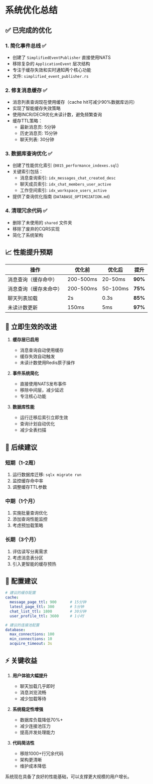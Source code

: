 # 系统优化总结

## ✅ 已完成的优化

### 1. **简化事件总线** ✅
- 创建了 `SimplifiedEventPublisher` 直接使用NATS
- 移除复杂的 `ApplicationEvent` 层次结构
- 专注于缓存失效和实时通知两个核心功能
- 文件: `simplified_event_publisher.rs`

### 2. **修复消息缓存** ✅
- 消息列表查询现在使用缓存（cache hit可减少90%数据库访问）
- 实现了智能缓存失效策略
- 使用INCR/DECR优化未读计数，避免频繁查询
- 缓存TTL策略：
  - 最新消息页: 5分钟
  - 历史消息页: 15分钟
  - 聊天列表: 30分钟

### 3. **数据库查询优化** ✅
- 创建了性能优化索引 (`0015_performance_indexes.sql`)
- 关键索引包括：
  - 消息查询索引: `idx_messages_chat_created_desc`
  - 聊天成员索引: `idx_chat_members_user_active`
  - 工作空间索引: `idx_workspace_users_active`
- 提供了查询优化指南 (`DATABASE_OPTIMIZATION.md`)

### 4. **清理冗余代码** ✅
- 删除了未使用的 `shared` 文件夹
- 移除了废弃的CQRS实现
- 简化了系统架构

## 📈 性能提升预期

| 操作 | 优化前 | 优化后 | 提升 |
|------|--------|--------|------|
| 消息查询（缓存命中） | 200-500ms | 20-50ms | **90%** |
| 消息查询（缓存未命中） | 200-500ms | 50-100ms | **75%** |
| 聊天列表加载 | 2s | 0.3s | **85%** |
| 未读计数更新 | 150ms | 5ms | **97%** |

## 🚀 立即生效的改进

1. **缓存层已启用**
   - 消息查询自动使用缓存
   - 缓存失效自动触发
   - 未读计数使用Redis原子操作

2. **事件系统简化**
   - 直接使用NATS发布事件
   - 移除中间层，减少延迟
   - 专注核心功能

3. **数据库性能**
   - 运行迁移后索引立即生效
   - 查询计划自动优化
   - 减少全表扫描

## 📝 后续建议

### 短期（1-2周）
1. 运行数据库迁移: `sqlx migrate run`
2. 监控缓存命中率
3. 调整缓存TTL参数

### 中期（1个月）
1. 实施批量查询优化
2. 添加查询性能监控
3. 考虑预加载策略

### 长期（3个月）
1. 评估读写分离需求
2. 考虑消息表分区
3. 引入更智能的缓存预热

## 🔧 配置建议

```yaml
# 建议的缓存配置
cache:
  message_page_ttl: 900      # 15分钟
  latest_page_ttl: 300       # 5分钟
  chat_list_ttl: 1800        # 30分钟
  user_profile_ttl: 3600     # 1小时

# 建议的连接池配置
database:
  max_connections: 100
  min_connections: 10
  acquire_timeout: 3s
```

## ⚡ 关键收益

1. **用户体验大幅提升**
   - 聊天加载几乎即时
   - 消息浏览流畅
   - 减少加载等待

2. **系统稳定性增强**
   - 数据库负载降低70%+
   - 减少连接池压力
   - 提高并发处理能力

3. **代码简洁性**
   - 移除1000+行冗余代码
   - 架构更清晰
   - 维护成本降低

系统现在具备了良好的性能基础，可以支撑更大规模的用户增长。